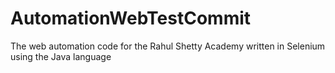 # AutomationWebTestCommit
The web automation code for the Rahul Shetty Academy written in Selenium using the Java language
